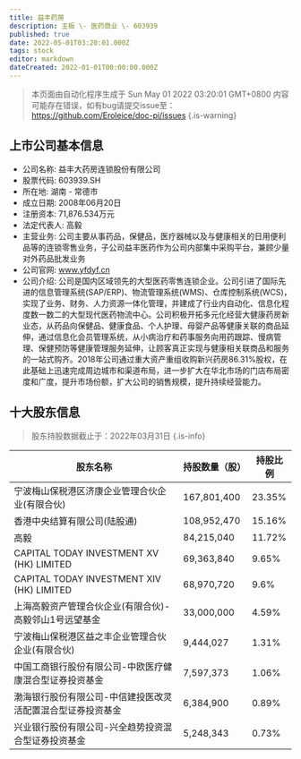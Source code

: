 ```yaml
---
title: 益丰药房
description: 主板 \- 医药商业 \- 603939
published: true
date: 2022-05-01T03:20:01.000Z
tags: stock
editor: markdown
dateCreated: 2022-01-01T00:00:00.000Z
---
```


> 本页面由自动化程序生成于 Sun May 01 2022 03:20:01 GMT+0800
> 内容可能存在错误，如有bug请提交issue至：https://github.com/Eroleice/doc-pi/issues
{.is-warning}

## 上市公司基本信息
- 公司名称: 益丰大药房连锁股份有限公司
- 股票代码: 603939.SH
- 所在地: 湖南 - 常德市
- 成立日期: 2008年06月20日
- 注册资本: 71,876.534万元
- 法定代表人: 高毅
- 主营业务: 公司主要从事药品，保健品，医疗器械以及与健康相关的日用便利品等的连锁零售业务，子公司益丰医药作为公司内部集中采购平台，兼顾少量对外药品批发业务
- 公司官网: www.yfdyf.cn
- 公司介绍: 公司是国内区域领先的大型医药零售连锁企业。公司引进了国际先进的信息管理系统(SAP/ERP)、物流管理系统(WMS)、仓库控制系统(WCS)，实现了业务、财务、人力资源一体化管理，并建成了行业内自动化、信息化程度数一数二的大型现代医药物流中心。公司积极开拓多元化经营大健康药房新业态，从药品向保健品、健康食品、个人护理、母婴产品等健康关联的商品延伸，通过信息化会员管理系统，从小病治疗和药事服务向用药跟踪、慢病管理、保健预防等健康管理服务延伸，让顾客真正实现与健康相关联商品和服务的一站式购齐。2018年公司通过重大资产重组收购新兴药房86.31%股权，在此基础上迅速完成周边城市和渠道布局，进一步扩大在华北市场的门店布局密度和广度，提升市场份额，扩大公司的销售规模，提升持续经营能力。


## 十大股东信息
> 股东持股数据截止于：2022年03月31日
{.is-info}

| 股东名称 | 持股数量（股） | 持股比例 |
| --- | --- | --- |
| 宁波梅山保税港区济康企业管理合伙企业(有限合伙) | 167,801,400 | 23.35% |
| 香港中央结算有限公司(陆股通) | 108,952,470 | 15.16% |
| 高毅 | 84,215,040 | 11.72% |
| CAPITAL TODAY INVESTMENT XV (HK) LIMITED | 69,363,840 | 9.65% |
| CAPITAL TODAY INVESTMENT XIV (HK) LIMITED | 68,970,720 | 9.6% |
| 上海高毅资产管理合伙企业(有限合伙)-高毅邻山1号远望基金 | 33,000,000 | 4.59% |
| 宁波梅山保税港区益之丰企业管理合伙企业(有限合伙) | 9,444,027 | 1.31% |
| 中国工商银行股份有限公司-中欧医疗健康混合型证券投资基金 | 7,597,373 | 1.06% |
| 渤海银行股份有限公司-中信建投医改灵活配置混合型证券投资基金 | 6,384,900 | 0.89% |
| 兴业银行股份有限公司-兴全趋势投资混合型证券投资基金 | 5,248,343 | 0.73% |




